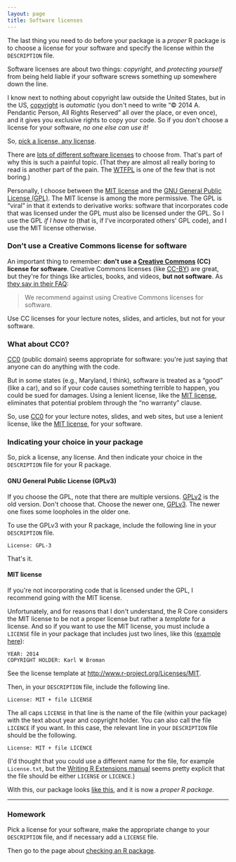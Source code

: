 ```yaml
---
layout: page
title: Software licenses
---
```


The last thing you need to do before your package is a _proper_ R
package is to choose a license for your software and specify the
license within the `DESCRIPTION` file.

Software licenses are about two things: _copyright_, and _protecting
yourself_ from being held liable if your software screws something up
somewhere down the line.

I know next to nothing about copyright law outside the United States,
but in the US, [copyright](http://www.copyright.gov/circs/circ01.pdf)
is _automatic_ (you don't need to write &ldquo;&copy; 2014
A. Pendantic Person, All Rights Reserved&rdquo; all over the place, or
even once), and it gives you exclusive rights to copy your code. So if
you don't choose a license for your software, _no one else can use it!_

So, [pick a license, any license](http://blog.codinghorror.com/pick-a-license-any-license/).

There are
[lots of different software licenses](https://tldrlegal.com/) to
choose from. That's part of why this is such a painful topic. (That they are almost
all really boring to read is another part of the pain. The
[WTFPL](http://www.wtfpl.net/) is one of the few that is not boring.)

Personally, I choose between the
[MIT license](http://en.wikipedia.org/wiki/MIT_License) and the
[GNU General Public License (GPL)](http://www.gnu.org/copyleft/gpl.html). The
MIT license is among the more permissive. The GPL is
&ldquo;viral&rdquo; in that it extends to derivative works: software
that incorporates code that was licensed under the GPL must also be
licensed under the GPL. So I use the GPL _if I have to_ (that is, if
I've incorporated others' GPL code), and I use the MIT license
otherwise.

### Don't use a Creative Commons license for software

An important thing to remember: **don't use a
[Creative Commons](http://creativecommons.org/) (CC) license for
software**. Creative Commons licenses (like [CC-BY](http://creativecommons.org/licenses/by/3.0/))
are great, but they're for things like articles, books, and
videos, **but not software**. As
[they say in their FAQ](https://wiki.creativecommons.org/FAQ#Can_I_use_a_Creative_Commons_license_for_software.3F):

> We recommend against using Creative Commons licenses for software.

Use CC licenses for your lecture notes, slides, and articles, but not
for your software.

### What about CC0?

[CC0](http://creativecommons.org/publicdomain/zero/1.0/) (public
domain) seems appropriate for software: you're just saying that anyone
can do anything with the code.

But in some states (e.g., Maryland, I think), software is treated as a
&ldquo;good&rdquo; (like a car), and so if your code causes something
terrible to happen, you could be sued for damages. Using a lenient
license, like the
[MIT license](http://en.wikipedia.org/wiki/MIT_License), eliminates
that potential problem through the &ldquo;no warranty&rdquo; clause.

So, use [CC0](http://creativecommons.org/publicdomain/zero/1.0/) for
your lecture notes, slides, and web sites, but use a lenient license,
like the [MIT license](http://en.wikipedia.org/wiki/MIT_License), for
your software.

### Indicating your choice in your package

So, pick a license, any license. And then indicate your choice in the
`DESCRIPTION` file for your R package.

#### GNU General Public License (GPLv3)

If you choose the GPL, note that there are multiple
versions. [GPLv2](http://www.gnu.org/licenses/gpl-2.0.html) is the old
version. Don't choose that. Choose the newer one,
[GPLv3](http://www.gnu.org/copyleft/gpl.html). The newer one fixes
some loopholes in the older one.

To use the GPLv3 with your R package, include the following line in
your `DESCRIPTION` file.

    License: GPL-3

That's it.

#### MIT license

If you're not incorporating code that is licensed under the GPL, I
recommend going with the MIT license.

Unfortunately, and for reasons that I don't understand, the R Core
considers the MIT license to be not a proper license but rather a
_template_ for a license. And so if you want to use the MIT license,
you must include a `LICENSE` file in your package that includes just
two lines,
like this ([example here](https://github.com/kbroman/pkg_primer/tree/gh-pages/example/stage5/LICENSE)):

    YEAR: 2014
    COPYRIGHT HOLDER: Karl W Broman

See the license template at <http://www.r-project.org/Licenses/MIT>.

Then, in your `DESCRIPTION` file, include the following line.

    License: MIT + file LICENSE

The all caps `LICENSE` in that line is the name of the file (within
your package) with the text about year and copyright holder. You can
also call the file `LICENCE` if you want. In this case, the relevant
line in your `DESCRIPTION` file should be the following.

    License: MIT + file LICENCE

(I'd thought that you could use a different name for the file, for
example `License.txt`, but the
[Writing R Extensions manual](http://cran.r-project.org/doc/manuals/r-release/R-exts.html#Licensing)
seems pretty explicit that the file should be either `LICENSE` or
`LICENCE`.)

With this, our package looks
[like this](https://github.com/kbroman/pkg_primer/tree/gh-pages/example/stage5),
and it is now a _proper R package_.

---

### Homework

Pick a license for your software, make the appropriate change to your
`DESCRIPTION` file, and if necessary add a `LICENSE` file.

Then go to the page about [checking an R package](check.html).
